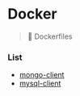# Docker
> :whale: Dockerfiles

### List
  - [mongo-client](https://github.com/adamelliotfields/docker/tree/master/mongo-client)
  - [mysql-client](https://github.com/adamelliotfields/docker/tree/master/mysql-client)
